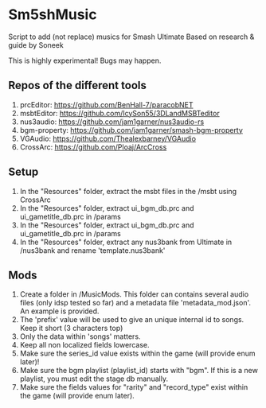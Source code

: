 # Sm5shMusic
Script to add (not replace) musics for Smash Ultimate
Based on research & guide by Soneek

This is highly experimental! Bugs may happen.

## Repos of the different tools
1. prcEditor: https://github.com/BenHall-7/paracobNET
2. msbtEditor: https://github.com/IcySon55/3DLandMSBTeditor
3. nus3audio:  https://github.com/jam1garner/nus3audio-rs
4. bgm-property:  https://github.com/jam1garner/smash-bgm-property
5. VGAudio:  https://github.com/Thealexbarney/VGAudio
6. CrossArc: https://github.com/Ploaj/ArcCross

## Setup
1.  In the "Resources" folder, extract the msbt files in the /msbt using CrossArc
2.  In the "Resources" folder, extract ui_bgm_db.prc and ui_gametitle_db.prc in /params
3.  In the "Resources" folder, extract ui_bgm_db.prc and ui_gametitle_db.prc in /params
4.  In the "Resources" folder, extract any nus3bank from Ultimate in /nus3bank and rename 'template.nus3bank'

## Mods
1.  Create a folder in /MusicMods. This folder can contains several audio files (only idsp tested so far) and a metadata file 'metadata_mod.json'. An example is provided.
2.  The 'prefix' value will be used to give an unique internal id to songs. Keep it short (3 characters top)
2.  Only the data within 'songs' matters.
3.  Keep all non localized fields lowercase.
4.  Make sure the series_id value exists within the game (will provide enum later)!
5.  Make sure the bgm playlist (playlist_id) starts with "bgm". If this is a new playlist, you must edit the stage db manually.
6.  Make sure the fields values for "rarity" and "record_type" exist within the game (will provide enum later).

